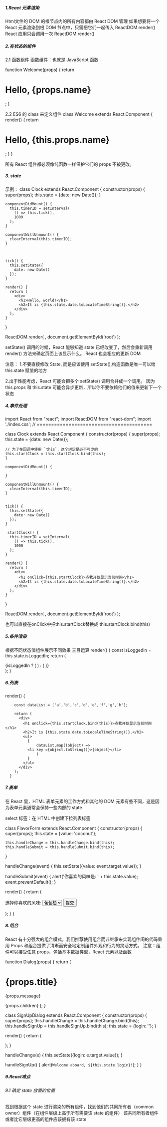 ##### 1.React 元素渲染

Html文件的 DOM 的根节点内的所有内容都由 React DOM 管理
如果想要将一个 React 元素渲染到根 DOM 节点中，只需把它们一起传入 ReactDOM.render()
 React 应用只会调用一次 ReactDOM.render()

 ##### 2.有状态的组件
 2.1 函数组件
 函数组件：也就是 JavaScript 函数 
 
 function Welcome(props) {
  return <h1>Hello, {props.name}</h1>;
}

2.2 ES6 的 class 来定义组件
class Welcome extends React.Component {
  render() {
    return <h1>Hello, {this.props.name}</h1>;
  }
}


所有 React 组件都必须像纯函数一样保护它们的 props 不被更改。


##### 3. state
示例：
class Clock extends React.Component {
    constructor(props) {
      super(props);
      this.state = {date: new Date()};
    }
  
    componentDidMount() {
      this.timerID = setInterval(
        () => this.tick(),
        1000
      );
    }
  
    componentWillUnmount() {
      clearInterval(this.timerID);
    }

    
  
    tick() {
      this.setState({
        date: new Date()
      });
    }
  
    render() {
      return (
        <div>
          <h1>Hello, world!</h1>
          <h2>It is {this.state.date.toLocaleTimeString()}.</h2>
        </div>
      );
    }
  }
  
  ReactDOM.render(
    <Clock />,
    document.getElementById('root')
  );


setState() 调用的时候，React 能够知道 state 已经改变了，然后会重新调用 render() 方法来确定页面上该显示什么。
 React 也会相应的更新 DOM


注意：
1.不要直接修改 State, 而是应该使用 setState(),构造函数是唯一可以给 this.state 赋值的地方

2.出于性能考虑，React 可能会把多个 setState() 调用合并成一个调用。
因为 this.props 和 this.state 可能会异步更新，所以你不要依赖他们的值来更新下一个状态
 

 ##### 4.事件处理

 import React from "react";
import ReactDOM from "react-dom";
import './index.css';
// ========================================

class Clock extends React.Component {
    constructor(props) {
      super(props);
      this.state = {date: new Date()};

    // 为了在回调中使用 `this`，这个绑定是必不可少的
    this.startClock = this.startClock.bind(this);
    }
  
    componentDidMount() {
      
    }
  
    componentWillUnmount() {
      clearInterval(this.timerID);
    }

    
    tick() {
      this.setState({
        date: new Date()
      });
    }

     startClock() {
      this.timerID = setInterval(
        () => this.tick(),
        1000
      );
    }
  
    render() {
      return (
        <div>
          <h1 onClick={this.startClock}>点我开始显示当前时间</h1>
          <h2>It is {this.state.date.toLocaleTimeString()}.</h2>
        </div>
      );
    }
  }

  
  ReactDOM.render(
    <Clock />,
    document.getElementById('root')
  );

  也可以直接在onClick中把this.startClock替换成 this.startClock.bind(this)



  ##### 5.条件渲染
  根据不同状态值组件展示不同效果
  三目运算
  render() {
  const isLoggedIn = this.state.isLoggedIn;
  return (
    <div>
      {isLoggedIn ? (
        <LogoutButton onClick={this.handleLogoutClick} />
      ) : (
        <LoginButton onClick={this.handleLoginClick} />
      )}
    </div>
  );
}

##### 6.列表
  render() {

        const dataList = ['a','b','c','d','e','f','g','h'];
        
        return (
          <div>
            <h1 onClick={this.startClock.bind(this)}>点我开始显示当前时间</h1>
            <h2>It is {this.state.date.toLocaleTimeString()}.</h2>
            <ul>
              {
                  dataList.map((object) => 
              <li key ={object.toString()}>{object}</li>
                  )
              }
            </ul>
          </div>
        );
      }



##### 7.表单
在 React 里，HTML 表单元素的工作方式和其他的 DOM 元素有些不同，这是因为表单元素通常会保持一些内部的 state

select 标签：在 HTML 中创建下拉列表标签

  class FlavorForm extends React.Component {
  constructor(props) {
    super(props);
    this.state = {value: 'coconut'};

    this.handleChange = this.handleChange.bind(this);
    this.handleSubmit = this.handleSubmit.bind(this);
  }

  handleChange(event) {
    this.setState({value: event.target.value});
  }

  handleSubmit(event) {
    alert('你喜欢的风味是: ' + this.state.value);
    event.preventDefault();
  }

  render() {
    return (
      <form onSubmit={this.handleSubmit}>
        <label>
          选择你喜欢的风味:
          <select value={this.state.value} onChange={this.handleChange}>
            <option value="grapefruit">葡萄柚</option>
            <option value="lime">酸橙</option>
            <option value="coconut">椰子</option>
            <option value="mango">芒果</option>
          </select>
        </label>
        <input type="submit" value="提交" />
      </form>
    );
  }
}


##### 8.组合
React 有十分强大的组合模式。我们推荐使用组合而非继承来实现组件间的代码重用
Props 和组合提供了清晰而安全地定制组件外观和行为的灵活方式。
注意：组件可以接受任意 props，包括基本数据类型，React 元素以及函数

function Dialog(props) {
  return (
    <FancyBorder color="blue">
      <h1 className="Dialog-title">
        {props.title}
      </h1>
      <p className="Dialog-message">
        {props.message}
      </p>
      {props.children}
    </FancyBorder>
  );
}

class SignUpDialog extends React.Component {
  constructor(props) {
    super(props);
    this.handleChange = this.handleChange.bind(this);
    this.handleSignUp = this.handleSignUp.bind(this);
    this.state = {login: ''};
  }

  render() {
    return (
      <Dialog title="Mars Exploration Program"
              message="How should we refer to you?">
        <input value={this.state.login}
               onChange={this.handleChange} />
        <button onClick={this.handleSignUp}>
          Sign Me Up!
        </button>
      </Dialog>
    );
  }

  handleChange(e) {
    this.setState({login: e.target.value});
  }

  handleSignUp() {
    alert(`Welcome aboard, ${this.state.login}!`);
  }
}


##### 9.React难点
 ###### 9.1 确定 state 放置的位置 
 找到根据这个 state 进行渲染的所有组件，找到他们的共同所有者（common owner）组件（在组件层级上高于所有需要该 state 的组件）
 该共同所有者组件或者比它层级更高的组件应该拥有该 state